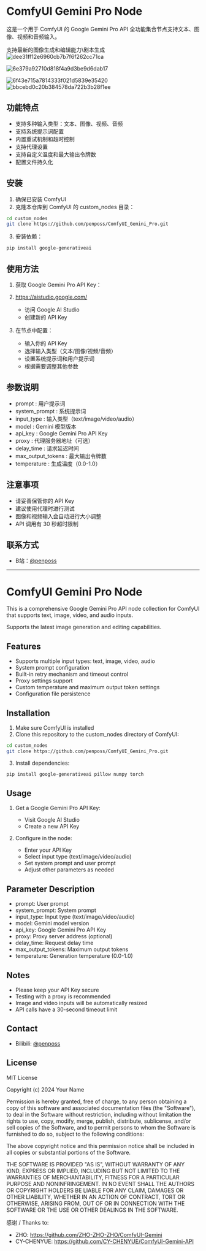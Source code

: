 # ComfyUI Gemini Pro Node

这是一个用于 ComfyUI 的 Google Gemini Pro API 全功能集合节点支持文本、图像、视频和音频输入。

支持最新的图像生成和编辑能力\剧本生成
![dee31ff12e6960cb7b7f6f262cc71ca](https://github.com/user-attachments/assets/d242dd82-f525-410a-8b9a-ebc76e41ba71)

![6e379a92710d818f4a9d3be9d6dab17](https://github.com/user-attachments/assets/88195a23-2235-4356-9548-eefea76f779c)

![6f43e715a7814333f021d5839e35420](https://github.com/user-attachments/assets/65be0222-1357-4f8d-8b40-644bb2952589)
![bbcebd0c20b384578da722b3b28f1ee](https://github.com/user-attachments/assets/5ceb700d-871e-498e-ab27-ddccb480bcb4)



## 功能特点

- 支持多种输入类型：文本、图像、视频、音频
- 支持系统提示词配置
- 内置重试机制和超时控制
- 支持代理设置
- 支持自定义温度和最大输出令牌数
- 配置文件持久化

## 安装

1. 确保已安装 ComfyUI
2. 克隆本仓库到 ComfyUI 的 custom_nodes 目录：
```bash
cd custom_nodes
git clone https://github.com/penposs/ComfyUI_Gemini_Pro.git
```

3. 安装依赖：
```bash
pip install google-generativeai
```

## 使用方法
1. 获取 Google Gemini Pro API Key：
2. https://aistudio.google.com/
   
   - 访问 Google AI Studio
   - 创建新的 API Key
3. 在节点中配置：
   
   - 输入你的 API Key
   - 选择输入类型（文本/图像/视频/音频）
   - 设置系统提示词和用户提示词
   - 根据需要调整其他参数
## 参数说明
- prompt : 用户提示词
- system_prompt : 系统提示词
- input_type : 输入类型（text/image/video/audio）
- model : Gemini 模型版本
- api_key : Google Gemini Pro API Key
- proxy : 代理服务器地址（可选）
- delay_time : 请求延迟时间
- max_output_tokens : 最大输出令牌数
- temperature : 生成温度（0.0-1.0）
## 注意事项
- 请妥善保管你的 API Key
- 建议使用代理时进行测试
- 图像和视频输入会自动进行大小调整
- API 调用有 30 秒超时限制

## 联系方式
- B站：[@penposs](https://space.bilibili.com/3493282531248138?spm_id_from=333.788.0.0)

---

# ComfyUI Gemini Pro Node

This is a comprehensive Google Gemini Pro API node collection for ComfyUI that supports text, image, video, and audio inputs.

Supports the latest image generation and editing capabilities.

## Features

- Supports multiple input types: text, image, video, audio
- System prompt configuration
- Built-in retry mechanism and timeout control
- Proxy settings support
- Custom temperature and maximum output token settings
- Configuration file persistence

## Installation

1. Make sure ComfyUI is installed
2. Clone this repository to the custom_nodes directory of ComfyUI:
```bash
cd custom_nodes
git clone https://github.com/penposs/ComfyUI_Gemini_Pro.git
```

3. Install dependencies:
```bash
pip install google-generativeai pillow numpy torch
```

## Usage
1. Get a Google Gemini Pro API Key:
   
   - Visit Google AI Studio
   - Create a new API Key
2. Configure in the node:
   
   - Enter your API Key
   - Select input type (text/image/video/audio)
   - Set system prompt and user prompt
   - Adjust other parameters as needed
## Parameter Description
- prompt: User prompt
- system_prompt: System prompt
- input_type: Input type (text/image/video/audio)
- model: Gemini model version
- api_key: Google Gemini Pro API Key
- proxy: Proxy server address (optional)
- delay_time: Request delay time
- max_output_tokens: Maximum output tokens
- temperature: Generation temperature (0.0-1.0)
## Notes
- Please keep your API Key secure
- Testing with a proxy is recommended
- Image and video inputs will be automatically resized
- API calls have a 30-second timeout limit

## Contact
- Bilibili: [@penposs](https://space.bilibili.com/3493282531248138?spm_id_from=333.788.0.0)

## License

MIT License

Copyright (c) 2024 Your Name

Permission is hereby granted, free of charge, to any person obtaining a copy
of this software and associated documentation files (the "Software"), to deal
in the Software without restriction, including without limitation the rights
to use, copy, modify, merge, publish, distribute, sublicense, and/or sell
copies of the Software, and to permit persons to whom the Software is
furnished to do so, subject to the following conditions:

The above copyright notice and this permission notice shall be included in all
copies or substantial portions of the Software.

THE SOFTWARE IS PROVIDED "AS IS", WITHOUT WARRANTY OF ANY KIND, EXPRESS OR
IMPLIED, INCLUDING BUT NOT LIMITED TO THE WARRANTIES OF MERCHANTABILITY,
FITNESS FOR A PARTICULAR PURPOSE AND NONINFRINGEMENT. IN NO EVENT SHALL THE
AUTHORS OR COPYRIGHT HOLDERS BE LIABLE FOR ANY CLAIM, DAMAGES OR OTHER
LIABILITY, WHETHER IN AN ACTION OF CONTRACT, TORT OR OTHERWISE, ARISING FROM,
OUT OF OR IN CONNECTION WITH THE SOFTWARE OR THE USE OR OTHER DEALINGS IN THE
SOFTWARE.


感谢 / Thanks to:
- ZHO: https://github.com/ZHO-ZHO-ZHO/ComfyUI-Gemini
- CY-CHENYUE: https://github.com/CY-CHENYUE/ComfyUI-Gemini-API

